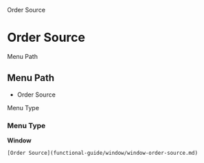 
Order Source
# Order Source



Menu Path
## Menu Path



- Order Source

Menu Type
### Menu Type

**Window**


```
[Order Source](functional-guide/window/window-order-source.md)
```